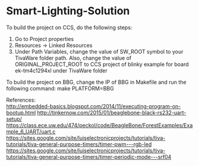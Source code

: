 # Smart-Lighting-Solution

To build the project on CCS, do the following steps:
1) Go to Project properties
2) Resources -> Linked Resources
3) Under Path Variables, change the value of SW_ROOT symbol
   to your TivaWare folder path. Also, change the value of
   ORIGINAL_PROJECT_ROOT to CCS project of blinky example
   for board ek-tm4c1294xl under TivaWare folder
   
To build the project on BBG, change the IP of BBG in Makefile
and run the following command:
   make PLATFORM=BBG 
   
   
   References:  
   http://embedded-basics.blogspot.com/2014/11/executing-program-on-bootup.html
   http://tinkernow.com/2015/01/beaglebone-black-rs232-uart-setup/
   https://class.ece.uw.edu/474/peckol/code/BeagleBone/ForestExamples/Example_6_UART/uart.c
   https://sites.google.com/site/luiselectronicprojects/tutorials/tiva-tutorials/tiva-general-purpose-timers/timer-pwm---rgb-led
   https://sites.google.com/site/luiselectronicprojects/tutorials/tiva-tutorials/tiva-general-purpose-timers/timer-periodic-mode---srf04

